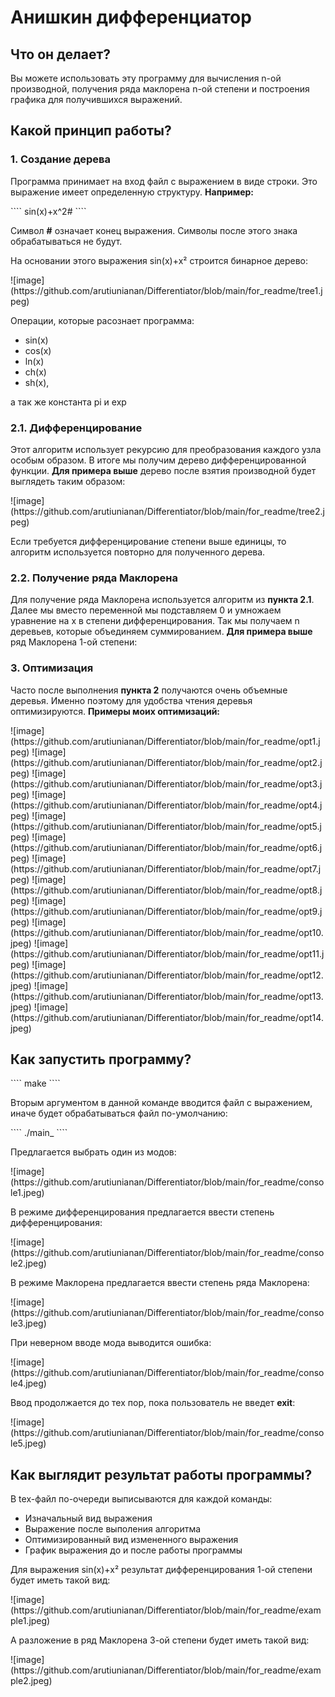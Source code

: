 <h1>Анишкин дифференциатор</h1>
<h2>Что он делает?</h2>
<p>Вы можете использовать эту программу для вычисления n-ой производной, получения ряда маклорена n-ой степени и построения графика для получившихся выражений.</p>

<h2>Какой принцип работы?</h2>
<h3>1. Создание дерева</h3>
<p>Программа принимает на вход файл с выражением в виде строки. Это выражение имеет определенную структуру. <b>Например:</b></p>
````
sin(x)+x^2#
````
<p>Символ <b>#</b> означает конец выражения. Символы после этого знака обрабатываться не будут.</p>
<p>На основании этого выражения sin(x)+x² строится бинарное дерево:</p>
![image](https://github.com/arutiunianan/Differentiator/blob/main/for_readme/tree1.jpeg)
<p>Операции, которые расознает программа:</p>
<ul>
 <li>sin(x)</li>
 <li>cos(x)</li>
 <li>ln(x)</li>
 <li>ch(x)</li>
 <li>sh(x),</li>
</ul>
<p>а так же константа pi и exp</p>

<h3>2.1. Дифференцирование</h3>
<p>Этот алгоритм использует рекурсию для преобразования каждого узла особым образом. В итоге мы получим дерево дифференцированной функции. <b>Для примера выше</b> дерево после взятия производной будет выглядеть таким образом:</p>
![image](https://github.com/arutiunianan/Differentiator/blob/main/for_readme/tree2.jpeg)
<p>Если требуется дифференцирование степени выше единицы, то алгоритм используется повторно для полученного дерева.</p>

<h3>2.2. Получение ряда Маклорена</h3>
<p>Для получение ряда Маклорена используется алгоритм из <b>пункта 2.1</b>. Далее мы вместо переменной мы подставляем 0 и умножаем уравнение на x в степени дифференцирования. Так мы получаем n деревьев, которые объединяем суммированием. <b>Для примера выше</b> ряд Маклорена 1-ой степени:</p>

<h3>3. Оптимизация</h3>
<p>Часто после выполнения <b>пункта 2</b> получаются очень объемные деревья. Именно поэтому для удобства чтения деревья оптимизируются. <b>Примеры моих оптимизаций:</b></p>
![image](https://github.com/arutiunianan/Differentiator/blob/main/for_readme/opt1.jpeg)
![image](https://github.com/arutiunianan/Differentiator/blob/main/for_readme/opt2.jpeg)
![image](https://github.com/arutiunianan/Differentiator/blob/main/for_readme/opt3.jpeg)
![image](https://github.com/arutiunianan/Differentiator/blob/main/for_readme/opt4.jpeg)
![image](https://github.com/arutiunianan/Differentiator/blob/main/for_readme/opt5.jpeg)
![image](https://github.com/arutiunianan/Differentiator/blob/main/for_readme/opt6.jpeg)
![image](https://github.com/arutiunianan/Differentiator/blob/main/for_readme/opt7.jpeg)
![image](https://github.com/arutiunianan/Differentiator/blob/main/for_readme/opt8.jpeg)
![image](https://github.com/arutiunianan/Differentiator/blob/main/for_readme/opt9.jpeg)
![image](https://github.com/arutiunianan/Differentiator/blob/main/for_readme/opt10.jpeg)
![image](https://github.com/arutiunianan/Differentiator/blob/main/for_readme/opt11.jpeg)
![image](https://github.com/arutiunianan/Differentiator/blob/main/for_readme/opt12.jpeg)
![image](https://github.com/arutiunianan/Differentiator/blob/main/for_readme/opt13.jpeg)
![image](https://github.com/arutiunianan/Differentiator/blob/main/for_readme/opt14.jpeg)

<h2>Как запустить программу?</h2>
````
make
````
<p>Вторым аргументом в данной команде вводится файл с выражением, иначе будет обрабатываться файл по-умолчанию:</p>
````
./main_
````
<p>Предлагается выбрать один из модов:</p>
![image](https://github.com/arutiunianan/Differentiator/blob/main/for_readme/console1.jpeg)
<p>В режиме дифференцирования предлагается ввести степень дифференцирования:</p>
![image](https://github.com/arutiunianan/Differentiator/blob/main/for_readme/console2.jpeg)
<p>В режиме Маклорена предлагается ввести степень ряда Маклорена:</p>
![image](https://github.com/arutiunianan/Differentiator/blob/main/for_readme/console3.jpeg)
<p>При неверном вводе мода выводится ошибка:</p>
![image](https://github.com/arutiunianan/Differentiator/blob/main/for_readme/console4.jpeg)
<p>Ввод продолжается до тех пор, пока пользователь не введет <b>exit</b>:</p>
![image](https://github.com/arutiunianan/Differentiator/blob/main/for_readme/console5.jpeg)
<h2>Как выглядит результат работы программы?</h2>

<p>В tex-файл по-очереди выписываются для каждой команды:</p>
<ul>
 <li>Изначальный вид выражения</li>
 <li>Выражение после выполения алгоритма</li>
 <li>Оптимизированный вид измененного выражения</li>
 <li>График выражения до и после работы программы</li>
</ul>

<p>Для выражения sin(x)+x² результат дифференцирования 1-ой степени будет иметь такой вид:</p>
![image](https://github.com/arutiunianan/Differentiator/blob/main/for_readme/example1.jpeg)

<p>А разложение в ряд Маклорена 3-ой степени будет иметь такой вид:</p>
![image](https://github.com/arutiunianan/Differentiator/blob/main/for_readme/example2.jpeg)